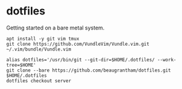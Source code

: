 # dotfiles

Getting started on a bare metal system.

```
apt install -y git vim tmux
git clone https://github.com/VundleVim/Vundle.vim.git ~/.vim/bundle/Vundle.vim

alias dotfiles='/usr/bin/git --git-dir=$HOME/.dotfiles/ --work-tree=$HOME'
git clone --bare https://github.com/beaugrantham/dotfiles.git $HOME/.dotfiles
dotfiles checkout server
```
